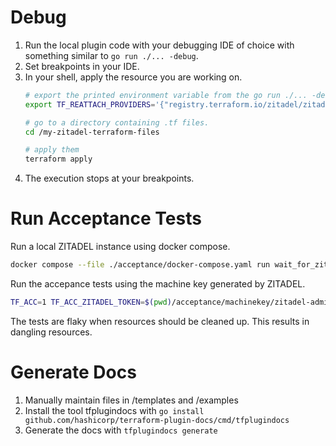 # Debug

1. Run the local plugin code with your debugging IDE of choice with something similar to `go run ./... -debug`.
2. Set breakpoints in your IDE.
3. In your shell, apply the resource you are working on.
   ```bash
   # export the printed environment variable from the go run ./... -debug command above. E.g.
   export TF_REATTACH_PROVIDERS='{"registry.terraform.io/zitadel/zitadel":{"Protocol":"grpc","ProtocolVersion":6,"Pid":8123,"Test":true,"Addr":{"Network":"unix","String":"/tmp/plugin275634719"}}}'
   
   # go to a directory containing .tf files.
   cd /my-zitadel-terraform-files
   
   # apply them
   terraform apply
   ```
4. The execution stops at your breakpoints.

# Run Acceptance Tests

Run a local ZITADEL instance using docker compose.

```bash
docker compose --file ./acceptance/docker-compose.yaml run wait_for_zitadel
```

Run the accepance tests using the machine key generated by ZITADEL.

```bash
TF_ACC=1 TF_ACC_ZITADEL_TOKEN=$(pwd)/acceptance/machinekey/zitadel-admin-sa.json go test ./...
```

The tests are flaky when resources should be cleaned up.
This results in dangling resources.

# Generate Docs

1. Manually maintain files in /templates and /examples
1. Install the tool tfplugindocs with `go install github.com/hashicorp/terraform-plugin-docs/cmd/tfplugindocs`
1. Generate the docs with `tfplugindocs generate`
